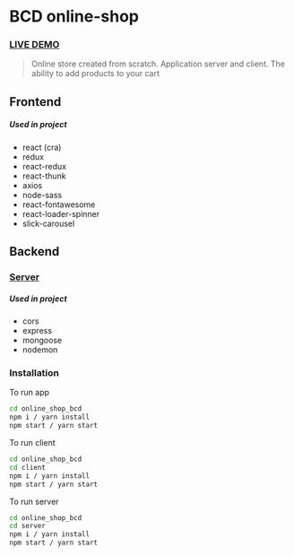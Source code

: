 # BCD online-shop

### [LIVE DEMO](https://bettycraftdesigns.netlify.app/)

> Online store created from scratch. Application server and client. The ability to add products to your cart
## Frontend

##### Used in project
- react (cra)
- redux
- react-redux
- react-thunk
- axios
- node-sass
- react-fontawesome
- react-loader-spinner
- slick-carousel

## Backend
### [Server](https://bcd-server.herokuapp.com/api/products)
##### Used in project
- cors
- express
- mongoose
- nodemon


### Installation

To run app

```sh
cd online_shop_bcd
npm i / yarn install
npm start / yarn start
```
To run client
```sh
cd online_shop_bcd
cd client
npm i / yarn install
npm start / yarn start
```
To run server
```sh
cd online_shop_bcd
cd server
npm i / yarn install
npm start / yarn start
```
